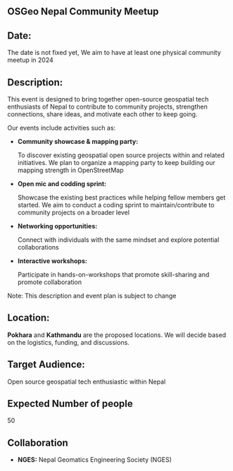 ## OSGeo Nepal Community Meetup 

## Date: 
The date is not fixed yet, We aim to have at least one physical community meetup in 2024 

## Description: 

This event is designed to bring together open-source geospatial tech enthusiasts of Nepal to contribute to community projects, strengthen connections, share ideas, and motivate each other to keep going.

Our events include activities such as:

- **Community showcase & mapping party:**

  To discover existing geospatial open source projects within and related initiatives. We plan to organize a mapping party to keep building our mapping strength in OpenStreetMap
  
- **Open mic and codding sprint:**
  
  Showcase the existing best practices while helping fellow members get started. We aim to conduct a coding sprint to maintain/contribute to community projects on a broader level 

- **Networking opportunities:**

  Connect with individuals with the same mindset and explore potential collaborations

- **Interactive workshops:**

  Participate in hands-on-workshops that promote skill-sharing and promote collaboration

Note: This description and event plan is subject to change

## Location:

**Pokhara** and **Kathmandu** are the proposed locations. We will decide based on the logistics, funding, and discussions.

## Target Audience:

Open source geospatial tech enthusiastic within Nepal

## Expected Number of people 

50

## Collaboration 

- **NGES:** Nepal Geomatics Engineering Society (NGES) 
